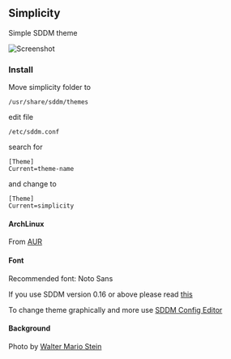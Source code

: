 ## Simplicity
Simple SDDM theme

![Screenshot](https://i.imgur.com/o1QDc26.png)


### Install
Move simplicity folder to 

    /usr/share/sddm/themes

edit file

    /etc/sddm.conf

search for

    [Theme]
    Current=theme-name

and change to 

    [Theme]
    Current=simplicity

#### ArchLinux
From [AUR](https://aur.archlinux.org/packages/simplicity-sddm-theme-git/)

#### Font
Recommended font: Noto Sans

If you use SDDM version 0.16 or above please read [this](https://github.com/sddm/sddm/wiki/0.16.0-Release-Announcement#configuration)

To change theme graphically and more use [SDDM Config Editor](https://github.com/lxqt/sddm-config-editor)


#### Background
Photo by [Walter Mario Stein](https://unsplash.com/photos/kqfE9mvv7Xw)
